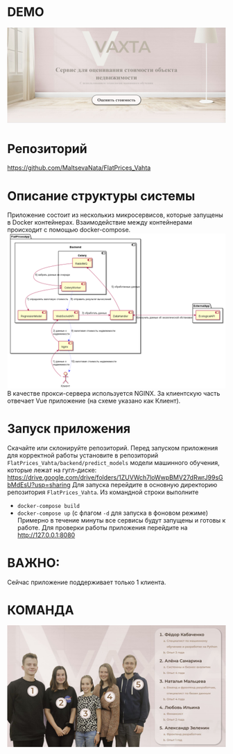 # DEMO 
[![demo video](preview.JPG)](https://youtu.be/VxQ12qFpFJU)

# Репозиторий
https://github.com/MaltsevaNata/FlatPrices_Vahta

# Описание структуры системы
Приложение состоит из несколькиз микросервисов, которые запущены в Docker контейнерах. 
Взаимодействие между контейнерами происходит с помощью docker-compose.
![architecture](./architecture/general.png)
В качестве прокси-сервера используется NGINX. 
За клиентскую часть отвечает Vue приложение (на схеме указано как Клиент).

# Запуск приложения
Скачайте или склонируйте репозиторий.
Перед запуском приложения для корректной работы установите в репозиторий `FlatPrices_Vahta/backend/predict_models`
модели машинного обучения, которые лежат на гугл-диске: https://drive.google.com/drive/folders/1ZUVWch7loWwpBMV27dRwrJ99sGbMdEsU?usp=sharing
Для запуска перейдите в основную директорию репозитория `FlatPrices_Vahta`.
Из командной строки выполните
- `docker-compose build` 
- `docker-compose up` (с флагом `-d` для запуска в фоновом режиме)
Примерно в течение минуты все сервисы будут запущены и готовы к работе.
Для проверки работы приложения перейдите на http://127.0.0.1:8080

# ВАЖНО:
Сейчас приложение поддерживает только 1 клиента. 

# КОМАНДА
![team](./team.JPG)